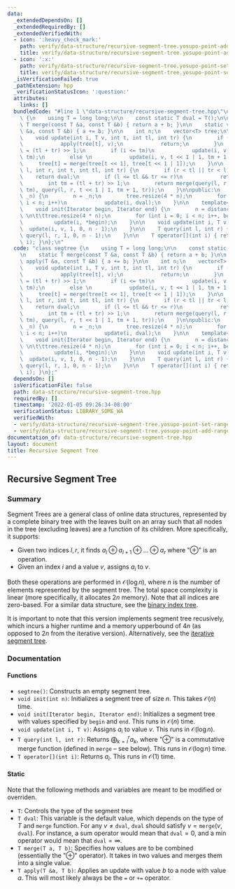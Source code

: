 ```yaml
---
data:
  _extendedDependsOn: []
  _extendedRequiredBy: []
  _extendedVerifiedWith:
  - icon: ':heavy_check_mark:'
    path: verify/data-structure/recursive-segment-tree.yosupo-point-add-range-sum.test.cpp
    title: verify/data-structure/recursive-segment-tree.yosupo-point-add-range-sum.test.cpp
  - icon: ':x:'
    path: verify/data-structure/recursive-segment-tree.yosupo-point-set-range-composite.test.cpp
    title: verify/data-structure/recursive-segment-tree.yosupo-point-set-range-composite.test.cpp
  _isVerificationFailed: true
  _pathExtension: hpp
  _verificationStatusIcon: ':question:'
  attributes:
    links: []
  bundledCode: "#line 1 \"data-structure/recursive-segment-tree.hpp\"\nclass segtree\
    \ {\n    using T = long long;\n\n    const static T dval = T();\n\n    static\
    \ T merge(const T &a, const T &b) { return a + b; }\n\n    static void apply(T\
    \ &a, const T &b) { a += b; }\n\n    int n;\n    vector<T> tree;\n\nprivate:\n\
    \    void update(int i, T v, int t, int tl, int tr) {\n        if (tl == tr) {\n\
    \            apply(tree[t], v);\n            return;\n        }\n        int tm\
    \ = (tl + tr) >> 1;\n        if (i <= tm)\n            update(i, v, t << 1, tl,\
    \ tm);\n        else \n            update(i, v, t << 1 | 1, tm + 1, tr);\n   \
    \     tree[t] = merge(tree[t << 1], tree[t << 1 | 1]);\n    }\n\n    T query(int\
    \ l, int r, int t, int tl, int tr) {\n        if (r < tl || tr < l)\n        \
    \    return dval;\n        if (l <= tl && tr <= r)\n            return tree[t];\n\
    \        int tm = (tl + tr) >> 1;\n        return merge(query(l, r, t << 1, tl,\
    \ tm), query(l, r, t << 1 | 1, tm + 1, tr));\n    }\n\npublic:\n    void init(int\
    \ _n) {\n        n = _n;\n        tree.resize(4 * n);\n        for (int i = 0;\
    \ i < n; i++)\n            update(i, dval);\n    }\n\n    template<typename Iterator>\n\
    \    void init(Iterator begin, Iterator end) {\n        n = distance(begin, end);\
    \ \n\t\ttree.resize(4 * n);\n        for (int i = 0; i < n; i++, begin++)\n  \
    \          update(i, *begin);\n    }\n\n    void update(int i, T v) {\n      \
    \  update(i, v, 1, 0, n - 1);\n    }\n\n    T query(int l, int r) {\n        return\
    \ query(l, r, 1, 0, n - 1);\n    }\n\n    T operator[](int i) { return query(i,\
    \ i); }\n};\n"
  code: "class segtree {\n    using T = long long;\n\n    const static T dval = T();\n\
    \n    static T merge(const T &a, const T &b) { return a + b; }\n\n    static void\
    \ apply(T &a, const T &b) { a += b; }\n\n    int n;\n    vector<T> tree;\n\nprivate:\n\
    \    void update(int i, T v, int t, int tl, int tr) {\n        if (tl == tr) {\n\
    \            apply(tree[t], v);\n            return;\n        }\n        int tm\
    \ = (tl + tr) >> 1;\n        if (i <= tm)\n            update(i, v, t << 1, tl,\
    \ tm);\n        else \n            update(i, v, t << 1 | 1, tm + 1, tr);\n   \
    \     tree[t] = merge(tree[t << 1], tree[t << 1 | 1]);\n    }\n\n    T query(int\
    \ l, int r, int t, int tl, int tr) {\n        if (r < tl || tr < l)\n        \
    \    return dval;\n        if (l <= tl && tr <= r)\n            return tree[t];\n\
    \        int tm = (tl + tr) >> 1;\n        return merge(query(l, r, t << 1, tl,\
    \ tm), query(l, r, t << 1 | 1, tm + 1, tr));\n    }\n\npublic:\n    void init(int\
    \ _n) {\n        n = _n;\n        tree.resize(4 * n);\n        for (int i = 0;\
    \ i < n; i++)\n            update(i, dval);\n    }\n\n    template<typename Iterator>\n\
    \    void init(Iterator begin, Iterator end) {\n        n = distance(begin, end);\
    \ \n\t\ttree.resize(4 * n);\n        for (int i = 0; i < n; i++, begin++)\n  \
    \          update(i, *begin);\n    }\n\n    void update(int i, T v) {\n      \
    \  update(i, v, 1, 0, n - 1);\n    }\n\n    T query(int l, int r) {\n        return\
    \ query(l, r, 1, 0, n - 1);\n    }\n\n    T operator[](int i) { return query(i,\
    \ i); }\n};"
  dependsOn: []
  isVerificationFile: false
  path: data-structure/recursive-segment-tree.hpp
  requiredBy: []
  timestamp: '2022-01-05 09:26:34-08:00'
  verificationStatus: LIBRARY_SOME_WA
  verifiedWith:
  - verify/data-structure/recursive-segment-tree.yosupo-point-set-range-composite.test.cpp
  - verify/data-structure/recursive-segment-tree.yosupo-point-add-range-sum.test.cpp
documentation_of: data-structure/recursive-segment-tree.hpp
layout: document
title: Recursive Segment Tree
---
```


## Recursive Segment Tree

### Summary

Segment Trees are a general class of online data structures, represented by a complete binary tree with the leaves built on an array such that all nodes in the tree (excluding leaves) are a function of its children. More specifically, it supports:
- Given two indices $l, r$, it finds $a_l \oplus a_{l + 1} \oplus \dots \oplus a_r$ where "$\oplus$" is an operation. 
- Given an index $i$ and a value $v$, assigns $a_i$ to $v$. 

Both these operations are performed in $\mathcal{O}(\log n)$, where $n$ is the number of elements represented by the segment tree. The total space complexity is linear (more specifically, it allocates $2n$ memory). Note that all indices are zero-based. For a similar data structure, see the [binary index tree](https://dutinmeow.github.io/library/data-structure/binary-index-tree.hpp). 

It is important to note that this version implements segment tree recusively, which incurs a higher runtime and a memory upperbound of $4n$ (as opposed to $2n$ from the iterative version). Alternatively, see the [iterative segment tree](https://dutinmeow.github.io/library/data-structure/segment-tree.hpp).

### Documentation

#### Functions

- `segtree()`: Constructs an empty segment tree.
- `void init(int n)`: Initializes a segment tree of size $n$. This takes $\mathcal{O}(n)$ time.
- `void init(Iterator begin, Iterator end)`: Initializes a segment tree with values specified by $\texttt{begin}$ and $\texttt{end}$. This runs in $\mathcal{O}(n)$ time.
- `void update(int i, T v)`: Assigns $a_i$ to value $v$. This runs in $\mathcal{O}(\log n)$. 
- `T query(int l, int r)`: Returns $\bigoplus_{k = l}^r a_k$, where "$\oplus$" is a commutative merge function (defined in `merge` – see below). This runs in $\mathcal{O}(\log n)$ time.
- `T operator[](int i)`: Returns $a_i$. This runs in $\mathcal{O}(1)$ time.

#### Static

Note that the following methods and variables are meant to be modified or overriden. 
- `T`: Controls the type of the segment tree
- `T dval`: This variable is the default value, which depends on the type of $T$ and $\texttt{merge}$ function. For any $v \neq \texttt{dval}$, $\texttt{dval}$ should satisfy $v = \texttt{merge}(v, \texttt{dval})$. For instance, a sum operator would mean that $\texttt{dval} = 0$, and a min operator would mean that $\texttt{dval} = \infty$. 
- `T merge(T a, T b)`: Specifies how values are to be combined (essentially the "$\oplus$" operator). It takes in two values and merges them into a single value.
- `T apply(T &a, T b)`: Applies an update with value $b$ to a node with value $a$. This will most likely always be the `=` or `+=` operator. 


